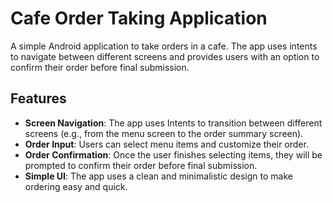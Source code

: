 # Cafe Order Taking Application

A simple Android application to take orders in a cafe. The app uses intents to navigate between different screens and provides users with an option to confirm their order before final submission.

## Features

- **Screen Navigation**: The app uses Intents to transition between different screens (e.g., from the menu screen to the order summary screen).
- **Order Input**: Users can select menu items and customize their order.
- **Order Confirmation**: Once the user finishes selecting items, they will be prompted to confirm their order before final submission.
- **Simple UI**: The app uses a clean and minimalistic design to make ordering easy and quick.
